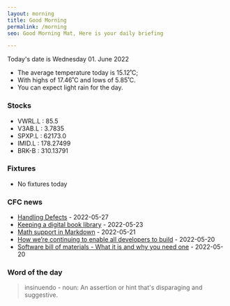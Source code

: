 ```yaml
---
layout: morning
title: Good Morning
permalink: /morning
seo: Good Morning Mat, Here is your daily briefing

---
```


<!-- weather_marker starts -->
<p>Today's date is Wednesday 01. June 2022</p><ul>
<li>The average temperature today is 15.12˚C;</li>
<li>With highs of 17.46˚C and lows of 5.85˚C.</li>
<li>You can expect light rain for the day.</li>
</ul>
<!-- weather_marker ends -->

### Stocks

<!-- stocks_marker starts -->
<ul>
<li>VWRL.L : 85.5</li>
<li>V3AB.L : 3.7835</li>
<li>SPXP.L : 62173.0</li>
<li>IMID.L : 178.27499</li>
<li>BRK-B : 310.13791</li>
</ul>
<!-- stocks_marker ends -->

### Fixtures

<!-- sports_marker starts -->
<ul>
<li>No fixtures today</li></ul>
<!-- sports_marker ends -->

### CFC news

<!-- cfc_marker starts -->
- [Handling Defects](https://thechels.uk/handling-defects) - 2022-05-27
- [Keeping a digital book library](https://thechels.uk/Keeping-a-digital-book-library) - 2022-05-23
- [Math support in Markdown](https://thechels.uk/math-support-in-markdown) - 2022-05-21
- [How we’re continuing to enable all developers to build](https://thechels.uk/how-we-re-continuing-to-enable-all-developers-to-build-the-github-blog) - 2022-05-20
- [Software bill of materials - What it is and why you need one](https://thechels.uk/software-bill-of-materials-what-it-is-and-why-you-need-one) - 2022-05-20
<!-- cfc_marker ends -->

### Word of the day
<!-- word_marker starts -->

 > insinuendo - noun: An assertion or hint that's disparaging and suggestive.

<!-- word_marker ends -->
